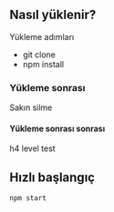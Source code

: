 ## Nasıl yüklenir?
Yükleme adımları
- git clone
- npm install

### Yükleme sonrası
Sakın silme

#### Yükleme sonrası sonrası
h4 level test

## Hızlı başlangıç
`npm start`